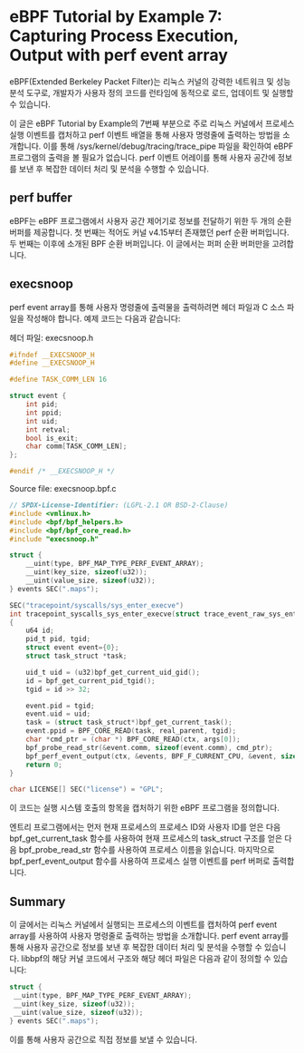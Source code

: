 # eBPF Tutorial by Example 7: Capturing Process Execution, Output with perf event array

eBPF(Extended Berkeley Packet Filter)는 리눅스 커널의 강력한 네트워크 및 성능 분석 도구로, 개발자가 사용자 정의 코드를 런타임에 동적으로 로드, 업데이트 및 실행할 수 있습니다.

이 글은 eBPF Tutorial by Example의 7번째 부분으로 주로 리눅스 커널에서 프로세스 실행 이벤트를 캡처하고 perf 이벤트 배열을 통해 사용자 명령줄에 출력하는 방법을 소개합니다. 이를 통해 /sys/kernel/debug/tracing/trace_pipe 파일을 확인하여 eBPF 프로그램의 출력을 볼 필요가 없습니다. perf 이벤트 어레이를 통해 사용자 공간에 정보를 보낸 후 복잡한 데이터 처리 및 분석을 수행할 수 있습니다.

## perf buffer

eBPF는 eBPF 프로그램에서 사용자 공간 제어기로 정보를 전달하기 위한 두 개의 순환 버퍼를 제공합니다. 첫 번째는 적어도 커널 v4.15부터 존재했던 perf 순환 버퍼입니다. 두 번째는 이후에 소개된 BPF 순환 버퍼입니다. 이 글에서는 퍼퍼 순환 버퍼만을 고려합니다.

## execsnoop

perf event array를 통해 사용자 명령줄에 출력물을 출력하려면 헤더 파일과 C 소스 파일을 작성해야 합니다. 예제 코드는 다음과 같습니다:

헤더 파일: execsnoop.h
```c
#ifndef __EXECSNOOP_H
#define __EXECSNOOP_H

#define TASK_COMM_LEN 16

struct event {
    int pid;
    int ppid;
    int uid;
    int retval;
    bool is_exit;
    char comm[TASK_COMM_LEN];
};

#endif /* __EXECSNOOP_H */
```

Source file: execsnoop.bpf.c
```c
// SPDX-License-Identifier: (LGPL-2.1 OR BSD-2-Clause)
#include <vmlinux.h>
#include <bpf/bpf_helpers.h>
#include <bpf/bpf_core_read.h>
#include "execsnoop.h"

struct {
    __uint(type, BPF_MAP_TYPE_PERF_EVENT_ARRAY);
    __uint(key_size, sizeof(u32));
    __uint(value_size, sizeof(u32));
} events SEC(".maps");

SEC("tracepoint/syscalls/sys_enter_execve")
int tracepoint_syscalls_sys_enter_execve(struct trace_event_raw_sys_enter* ctx)
{
    u64 id;
    pid_t pid, tgid;
    struct event event={0};
    struct task_struct *task;

    uid_t uid = (u32)bpf_get_current_uid_gid();
    id = bpf_get_current_pid_tgid();
    tgid = id >> 32;

    event.pid = tgid;
    event.uid = uid;
    task = (struct task_struct*)bpf_get_current_task();
    event.ppid = BPF_CORE_READ(task, real_parent, tgid);
    char *cmd_ptr = (char *) BPF_CORE_READ(ctx, args[0]);
    bpf_probe_read_str(&event.comm, sizeof(event.comm), cmd_ptr);
    bpf_perf_event_output(ctx, &events, BPF_F_CURRENT_CPU, &event, sizeof(event));
    return 0;
}

char LICENSE[] SEC("license") = "GPL";
```

이 코드는 실행 시스템 호출의 항목을 캡처하기 위한 eBPF 프로그램을 정의합니다.

엔트리 프로그램에서는 먼저 현재 프로세스의 프로세스 ID와 사용자 ID를 얻은 다음 bpf_get_current_task 함수를 사용하여 현재 프로세스의 task_struct 구조를 얻은 다음 bpf_probe_read_str 함수를 사용하여 프로세스 이름을 읽습니다. 마지막으로 bpf_perf_event_output 함수를 사용하여 프로세스 실행 이벤트를 perf 버퍼로 출력합니다.

## Summary

이 글에서는 리눅스 커널에서 실행되는 프로세스의 이벤트를 캡처하여 perf event array를 사용하여 사용자 명령줄로 출력하는 방법을 소개합니다. perf event array를 통해 사용자 공간으로 정보를 보낸 후 복잡한 데이터 처리 및 분석을 수행할 수 있습니다. libbpf의 해당 커널 코드에서 구조와 해당 헤더 파일은 다음과 같이 정의할 수 있습니다:

```c
struct {
 __uint(type, BPF_MAP_TYPE_PERF_EVENT_ARRAY);
 __uint(key_size, sizeof(u32));
 __uint(value_size, sizeof(u32));
} events SEC(".maps");
```

이를 통해 사용자 공간으로 직접 정보를 보낼 수 있습니다.
